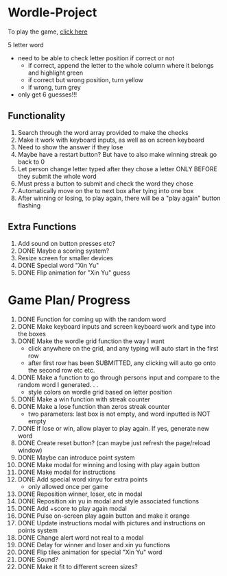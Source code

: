 # Wordle-Project
To play the game, [click here](https://xyzhengg.github.io/Wordle-Project/)

5 letter word
- need to be able to check letter position if correct or not
    - if correct, append the letter to the whole column where it belongs and highlight green
    - if correct but wrong position, turn yellow
    - if wrong, turn grey
- only get 6 guesses!!!

## Functionality
1. Search through the word array provided to make the checks
2. Make it work with keyboard inputs, as well as on screen keyboard
8. Need to show the answer if they lose
3. Maybe have a restart button? But have to also make winning streak go back to 0
4. Let person change letter typed after they chose a letter ONLY BEFORE they submit the whole word
5. Must press a button to submit and check the word they chose
6. Automatically move on the to next box after tying into one box
7. After winning or losing, to play again, there will be a "play again" button flashing

## Extra Functions
1. Add sound on button presses etc?
2. DONE Maybe a scoring system?
3. Resize screen for smaller devices
4. DONE Special word "Xin Yu"
5. DONE Flip animation for "Xin Yu" guess

# Game Plan/ Progress
1. DONE Function for coming up with the random word
2. DONE Make keyboard inputs and screen keyboard work and type into the boxes
3. DONE Make the wordle grid function the way I want
    - click anywhere on the grid, and any typing will auto start in the first row
    - after first row has been SUBMITTED, any clicking will auto go onto the second row etc etc.
4. DONE Make a function to go through persons input and compare to the random word I generated. . . 
    - style colors on wordle grid based on letter position
5. DONE Make a win function with streak counter
6. DONE Make a lose function than zeros streak counter
    - two parameters: last box is not empty, and word inputted is NOT empty
7. DONE If lose or win, allow player to play again. If yes, generate new word
8. DONE Create reset button? (can maybe just refresh the page/reload window)
9. DONE Maybe can introduce point system
10. DONE Make modal for winning and losing with play again button
11. DONE Make modal for instructions
12. DONE Add special word xinyu for extra points
    - only allowed once per game
13. DONE Reposition winner, loser, etc in modal
14. DONE Reposition xin yu in modal and style associated functions
14. DONE Add +score to play again modal
14. DONE Pulse on-screen play again button and make it orange
15. DONE Update instructions modal with pictures and instructions on points system
16. DONE Change alert word not real to a modal
14. DONE Delay for winner and loser and xin yu functions
14. DONE Flip tiles animation for special "Xin Yu" word
15. DONE Sound?
17. DONE Make it fit to different screen sizes?
